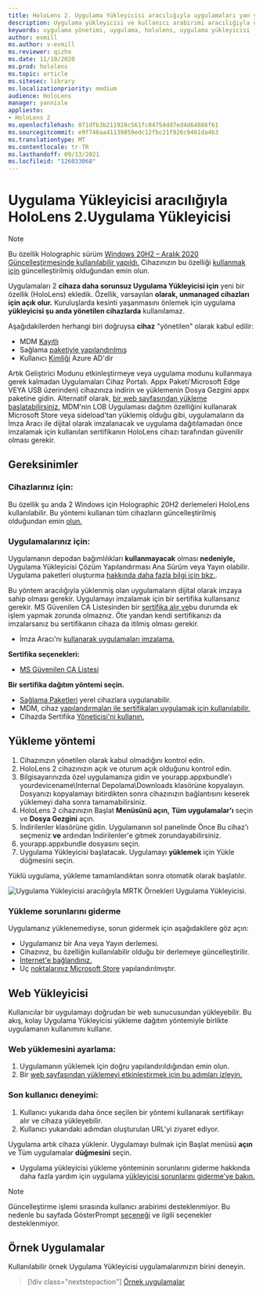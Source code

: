 ```yaml
---
title: HoloLens 2. Uygulama Yükleyicisi aracılığıyla uygulamaları yan yükleme ve yükleme
description: Uygulama yükleyicisi ve kullanıcı arabirimi aracılığıyla uygulama yükleme ve yükleme ile uygulama yükleme ve sorunlarını giderme hakkında bilgi edinin.
keywords: uygulama yönetimi, uygulama, hololens, uygulama yükleyicisi
author: evmill
ms.author: v-evmill
ms.reviewer: qizho
ms.date: 11/10/2020
ms.prod: hololens
ms.topic: article
ms.sitesec: library
ms.localizationpriority: medium
audience: HoloLens
manager: yannisle
appliesto:
- HoloLens 2
ms.openlocfilehash: 071dfb3b211928c561fc84754dd7ed4d64886f61
ms.sourcegitcommit: e9f746aa41139859edc12fbc21f926c9461da4b3
ms.translationtype: MT
ms.contentlocale: tr-TR
ms.lasthandoff: 09/13/2021
ms.locfileid: "126033068"
---
```

# <a name="install-apps-on-hololens-2-via-app-installer"></a>Uygulama Yükleyicisi aracılığıyla HoloLens 2.Uygulama Yükleyicisi

> [!NOTE]
> Bu özellik Holographic sürüm [Windows 20H2 – Aralık 2020 Güncelleştirmesinde kullanılabilir yapıldı.](hololens-release-notes.md) Cihazınızın bu özelliği [kullanmak için](hololens-update-hololens.md) güncelleştirilmiş olduğundan emin olun.

Uygulamaları 2 **cihaza daha sorunsuz Uygulama Yükleyicisi için** yeni bir özellik (HoloLens) ekledik. Özellik, varsayılan **olarak, unmanaged cihazları için açık olur.** Kuruluşlarda kesinti yaşanmasını önlemek için uygulama **yükleyicisi şu anda yönetilen cihazlarda** kullanılamaz.  

Aşağıdakilerden herhangi biri doğruysa **cihaz** "yönetilen" olarak kabul edilir:

- MDM [Kayıtlı](hololens-enroll-mdm.md)
- Sağlama [paketiyle yapılandırılmış](hololens-provisioning.md)
- Kullanıcı [Kimliği](hololens-identity.md) Azure AD'dir

Artık Geliştirici Modunu etkinleştirmeye veya uygulama modunu kullanmaya gerek kalmadan Uygulamaları Cihaz Portalı.  Appx Paketi'Microsoft Edge VEYA USB üzerinden) cihazınıza indirin ve yüklemenin Dosya Gezgini appx paketine gidin.  Alternatif olarak, [bir web sayfasından yükleme başlatabilirsiniz.](/windows/msix/app-installer/installing-windows10-apps-web) MDM'nin LOB Uygulaması dağıtım özelliğini kullanarak Microsoft Store veya sideload'tan yüklemiş olduğu gibi, uygulamaların [](/windows/win32/appxpkg/how-to-sign-a-package-using-signtool) da İmza [](/windows/win32/appxpkg/how-to-sign-a-package-using-signtool#security-considerations) Aracı ile dijital olarak imzalanacak ve uygulama dağıtılamadan önce imzalamak için kullanılan sertifikanın HoloLens cihazı tarafından güvenilir olması gerekir.

## <a name="requirements"></a>Gereksinimler

### <a name="for-your-devices"></a>Cihazlarınız için:

Bu özellik şu anda 2 Windows için Holographic 20H2 derlemeleri HoloLens kullanılabilir. Bu yöntemi kullanan tüm cihazların güncelleştirilmiş olduğundan emin [olun.](hololens-update-hololens.md)

### <a name="for-your-apps"></a>Uygulamalarınız için:

Uygulamanın depodan bağımlılıkları **kullanmayacak** olması **nedeniyle,** Uygulama Yükleyicisi Çözüm Yapılandırması Ana Sürüm veya Yayın olabilir. Uygulama paketleri oluşturma [hakkında daha fazla bilgi için bkz.](/windows/msix/app-installer/create-appinstallerfile-vs).

Bu yöntem aracılığıyla yüklenmiş olan uygulamaların dijital olarak imzaya sahip olması gerekir. Uygulamayı imzalamak için bir sertifika kullansanız gerekir. MS Güvenilen CA Listesinden bir [sertifika alır ve](https://ccadb-public.secure.force.com/microsoft/IncludedCACertificateReportForMSFT)bu durumda ek işlem yapmak zorunda olmaznız. Öte yandan kendi sertifikanızı da imzalarsanız bu sertifikanın cihaza da itilmiş olması gerekir.

- İmza Aracı'nı [kullanarak uygulamaları imzalama.](/windows/win32/appxpkg/how-to-sign-a-package-using-signtool)

**Sertifika seçenekleri:**

- [MS Güvenilen CA Listesi](https://ccadb-public.secure.force.com/microsoft/IncludedCACertificateReportForMSFT)

**Bir sertifika dağıtım yöntemi seçin.**

- [Sağlama Paketleri](hololens-provisioning.md) yerel cihazlara uygulanabilir.
- MDM, cihaz [yapılandırmaları ile sertifikaları uygulamak için kullanılabilir.](/mem/intune/protect/certificates-configure)
- Cihazda Sertifika [Yöneticisi'ni kullanın.](certificate-manager.md)

## <a name="installation-method"></a>Yükleme yöntemi

1. Cihazınızın yönetilen olarak kabul olmadığını kontrol edin.
1. HoloLens 2 cihazınızın açık ve oturum açık olduğunu kontrol edin.
1. Bilgisayarınızda özel uygulamanıza gidin ve yourapp.appxbundle'ı yourdevicename\Internal Depolama\Downloads klasörüne kopyalayın.
    Dosyanızı kopyalamayı bitirdikten sonra cihazınızın bağlantısını keserek yüklemeyi daha sonra tamamabilirsiniz.
1. HoloLens 2 cihazınızın Başlat **Menüsünü açın,** **Tüm uygulamalar'ı** seçin ve **Dosya Gezgini** açın.
1. İndirilenler klasörüne gidin. Uygulamanın sol panelinde Önce Bu cihaz'ı seçmeniz **ve** ardından İndirilenler'e gitmek zorundayabilirsiniz.
1. yourapp.appxbundle dosyasını seçin.
1. Uygulama Yükleyicisi başlatacak. Uygulamayı **yüklemek** için Yükle düğmesini seçin.

Yüklü uygulama, yükleme tamamlandıktan sonra otomatik olarak başlatılır.

![Uygulama Yükleyicisi aracılığıyla MRTK Örnekleri Uygulama Yükleyicisi.](images/hololens-app-installer-picture.jpg)

### <a name="troubleshooting-installs"></a>Yükleme sorunlarını giderme

Uygulamanız yüklenemediyse, sorun gidermek için aşağıdakilere göz açın:

- Uygulamanız bir Ana veya Yayın derlemesi.
- Cihazınız, bu özelliğin kullanılabilir olduğu bir derlemeye güncelleştirilir.
- [İnternet'e bağlandınız.](hololens-network.md)
- Uç [noktalarınız Microsoft Store](hololens-offline.md) yapılandırılmıştır.  

## <a name="web-installer"></a>Web Yükleyicisi

Kullanıcılar bir uygulamayı doğrudan bir web sunucusundan yükleyebilir. Bu akış, kolay Uygulama Yükleyicisi yükleme dağıtım yöntemiyle birlikte uygulamanın kullanımını kullanır.

### <a name="how-to-set-up-web-install"></a>Web yüklemesini ayarlama:

1. Uygulamanın yüklemek için doğru yapılandırıldığından emin olun.
1. Bir [web sayfasından yüklemeyi etkinleştirmek için bu adımları izleyin.](/windows/msix/app-installer/installing-windows10-apps-web#how-to-enable-this-on-a-webpage)

### <a name="end-user-experience"></a>Son kullanıcı deneyimi:

1. Kullanıcı yukarıda daha önce seçilen bir yöntemi kullanarak sertifikayı alır ve cihaza yükleyebilir.
1. Kullanıcı yukarıdaki adımdan oluşturulan URL'yi ziyaret ediyor.

Uygulama artık cihaza yüklenir. Uygulamayı bulmak için Başlat menüsü **açın** ve Tüm uygulamalar **düğmesini** seçin.

- Uygulama yükleyicisi yükleme yönteminin sorunlarını giderme hakkında daha fazla yardım için uygulama [yükleyicisi sorunlarını giderme'ye bakın.](/windows/msix/app-installer/troubleshoot-appinstaller-issues)

> [!NOTE]
> Güncelleştirme işlemi sırasında kullanıcı arabirimi desteklenmiyor. Bu nedenle bu sayfada GösterPrompt [seçeneği](/windows/msix/app-installer/update-settings) ve ilgili seçenekler desteklenmiyor.

## <a name="sample-apps"></a>Örnek Uygulamalar

Kullanılabilir örnek Uygulama Yükleyicisi uygulamalarımızın birini deneyin. 
> [!div class="nextstepaction"]
> [Örnek uygulamalar](/windows/mixed-reality/develop/features-and-samples)
